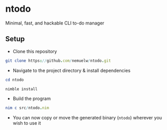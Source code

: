 # ntodo

Minimal, fast, and hackable CLI to-do manager

## Setup

- Clone this repository

```nim
git clone https://github.com/nemuelw/ntodo.git
```

- Navigate to the project directory & install dependencies

```nim
cd ntodo
```

```nim
nimble install
```

- Build the program

```nim
nim c src/ntodo.nim
```

- You can now copy or move the generated binary (`ntodo`) wherever you wish to use it
